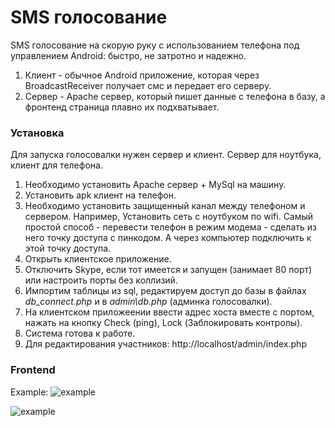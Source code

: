 # SMS голосование

SMS голосование на скорую руку с использованием телефона под управлением Android: быстро, не затротно и надежно.

1) Клиент - обычное Android приложение, которая через BroadcastReceiver получает смс и передает его серверу.
3) Сервер - Apache сервер, который пишет данные с телефона в базу, а фронтенд страница плавно их подхватывает.

### Установка
Для запуска голосовалки нужен сервер и клиент. Сервер для ноутбука, клиент для телефона. 
1) Необходимо установить Apache сервер + MySql на машину.
2) Установить apk клиент на телефон.
3) Необходимо установить защищенный канал между телефоном и сервером. Например, Установить сеть с ноутбуком по wifi. Самый простой способ  - перевести телефон в режим модема - сделать из него точку доступа с пинкодом. А через компьютер подключить к этой точку доступа.
4) Открыть клиентское приложение.
5) Отключить Skype, если тот имеется и запущен (занимает 80 порт) или настроить порты без коллизий.
6) Импортим таблицы из sql, редактируем доступ до базы в файлах *db_connect.php* и в *admin\db.php* (админка голосовалки).
7) На клиентском приложеении ввести адрес хоста вместе с портом, нажать на кнопку Check (ping), Lock (Заблокировать контролы).
8) Система готова к работе.
9) Для редактирования участников: http://localhost/admin/index.php

### Frontend

Example:
![example](https://pp.userapi.com/c626625/v626625684/27ff/KvC2aAhZXHo.jpg)

![example](https://pp.userapi.com/c845522/v845522161/22806/Rau13d4P1W4.jpg)
